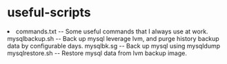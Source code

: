 useful-scripts
==============
<li>
<ui>commands.txt -- Some useful commands that I always use at work.</ui>
<ui>mysqlbackup.sh -- Back up mysql leverage lvm, and purge history backup data by configurable days.</ui>
<ui>mysqlbk.sg -- Back up mysql using mysqldump</ui>
<ui>mysqlrestore.sh -- Restore mysql data from lvm backup image.</ui>
</li>
